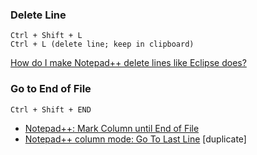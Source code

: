 ### Delete Line
```
Ctrl + Shift + L
Ctrl + L (delete line; keep in clipboard)
```
[How do I make Notepad++ delete lines like Eclipse does?](https://superuser.com/a/258389)

### Go to End of File
```
Ctrl + Shift + END
```
- [Notepad++: Mark Column until End of File](https://stackoverflow.com/questions/46662594/notepad-mark-column-until-end-of-file)
- [Notepad++ column mode: Go To Last Line](https://stackoverflow.com/questions/46696533/notepad-column-mode-go-to-last-line) [duplicate]
